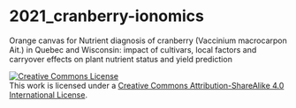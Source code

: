 # 2021_cranberry-ionomics
Orange canvas for Nutrient diagnosis of cranberry (Vaccinium macrocarpon Ait.) in Quebec and Wisconsin: impact of cultivars, local factors and carryover effects on plant nutrient status and yield prediction

<a rel="license" href="http://creativecommons.org/licenses/by-sa/4.0/"><img alt="Creative Commons License" style="border-width:0" src="https://i.creativecommons.org/l/by-sa/4.0/88x31.png" /></a><br />This work is licensed under a <a rel="license" href="http://creativecommons.org/licenses/by-sa/4.0/">Creative Commons Attribution-ShareAlike 4.0 International License</a>.
